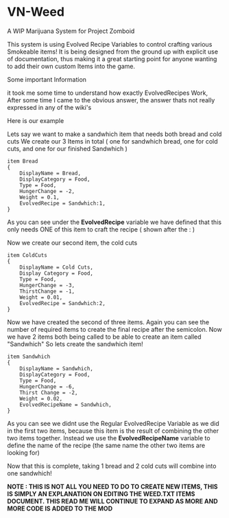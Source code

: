 # VN-Weed
A WIP Marijuana System for Project Zomboid

This system is using Evolved Recipe Variables to control crafting various Smokeable items! 
It is being designed from the ground up with explicit use of documentation, thus making it a great
starting point for anyone wanting to add their own custom Items into the game. 

Some important Information

it took me some time to understand how exactly EvolvedRecipes Work, After some time I came to the obvious answer, the answer thats not really expressed in any of the wiki's

Here is our example

Lets say we want to make a sandwhich item that needs both bread and cold cuts
We create our 3 Items in total ( one for sandwhich bread, one for cold cuts, and one for our finished Sandwhich ) 
```
item Bread
{
    DisplayName = Bread,
    DisplayCategory = Food,
    Type = Food,
    HungerChange = -2,
    Weight = 0.1,
    EvolvedRecipe = Sandwhich:1,
}
```
As you can see under the **EvolvedRecipe** variable we have defined that this only needs ONE of this item to craft the recipe ( shown after the : ) 

Now we create our second item, the cold cuts
```
item ColdCuts
{
    DisplayName = Cold Cuts,
    Display Category = Food,
    Type = Food,
    HungerChange = -3,
    ThirstChange = -1,
    Weight = 0.01,
    EvolvedRecipe = Sandwhich:2,
}
```
Now we have created the second of three items. Again you can see the number of required items to create the final recipe after the semicolon. Now we have 2 items both being called to be able to create an item called "Sandwhich" So lets create the sandwhich item! 
```
item Sandwhich
{
    DisplayName = Sandwhich,
    DisplayCategory = Food,
    Type = Food,
    HungerChange = -6,
    Thirst Change = -2,
    Weight = 0.02,
    EvolvedRecipeName = Sandwhich,
}
```
As you can see we didnt use the Regular EvolvedRecipe Variable as we did in the first two items, because this item is the result of combining the other two items together. Instead we use the **EvolvedRecipeName** variable to define the name of the recipe (the same name the other two items are looking for) 

Now that this is complete, taking 1 bread and 2 cold cuts will combine into one sandwhich!

**NOTE : THIS IS NOT ALL YOU NEED TO DO TO CREATE NEW ITEMS, THIS IS SIMPLY AN EXPLANATION ON EDITING THE WEED.TXT ITEMS DOCUMENT. THIS READ ME WILL CONTINUE TO EXPAND AS MORE AND MORE CODE IS ADDED TO THE MOD** 
